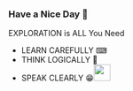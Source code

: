 ### Have a Nice Day 🎈
EXPLORATION is ALL You Need
* LEARN CAREFULLY ⌨
* THINK LOGICALLY 🔐
* SPEAK CLEARLY   😁<img src="https://media.giphy.com/media/WUlplcMpOCEmTGBtBW/giphy.gif" width="30"> 

<!--
 [JinXiao's GitHub stats](https://github-readme-stats.vercel.app/api?username=Eipgen&show_icons=true&theme=tokyonight&card_width=100)
-->

